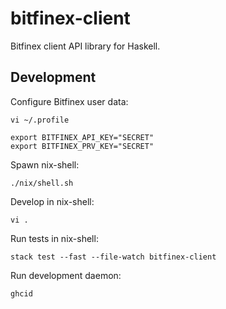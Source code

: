 # bitfinex-client

Bitfinex client API library for Haskell.

## Development

Configure Bitfinex user data:

```shell
vi ~/.profile

export BITFINEX_API_KEY="SECRET"
export BITFINEX_PRV_KEY="SECRET"
```

Spawn nix-shell:

```shell
./nix/shell.sh
```

Develop in nix-shell:

```shell
vi .
```

Run tests in nix-shell:

```shell
stack test --fast --file-watch bitfinex-client
```

Run development daemon:

```shell
ghcid
```
